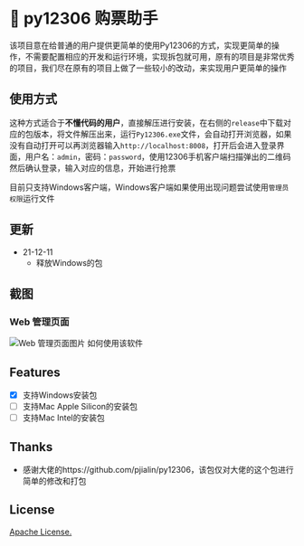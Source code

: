 # 🚄 py12306 购票助手
该项目意在给普通的用户提供更简单的使用Py12306的方式，实现更简单的操作，不需要配置相应的开发和运行环境，实现拆包就可用，原有的项目是非常优秀的项目，我们尽在原有的项目上做了一些较小的改动，来实现用户更简单的操作

## 使用方式

这种方式适合于**不懂代码的用户**，直接解压进行安装，在右侧的`release`中下载对应的包版本，将文件解压出来，运行`Py12306.exe`文件，会自动打开浏览器，如果没有自动打开可以再浏览器输入`http://localhost:8008`，打开后会进入登录界面，用户名：`admin`，密码：`password`，使用12306手机客户端扫描弹出的二维码然后确认登录，输入对应的信息，开始进行抢票

目前只支持Windows客户端，Windows客户端如果使用出现问题尝试使用`管理员权限`运行文件

## 更新
- 21-12-11
    - 释放Windows的包

## 截图
### Web 管理页面
![Web 管理页面图片](./data/images/web.png)
如何使用该软件
## Features

- [x] 支持Windows安装包
- [ ] 支持Mac Apple Silicon的安装包
- [ ] 支持Mac Intel的安装包

## Thanks

- 感谢大佬的https://github.com/pjialin/py12306，该包仅对大佬的这个包进行简单的修改和打包

## License

[Apache License.](https://github.com/Heliner/py12306/blob/master/LICENSE)

